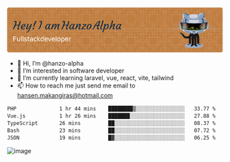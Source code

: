 ![Header](./github-header-image.png)

- 👋 Hi, I’m @hanzo-alpha
- 👀 I’m interested in software developer
- 🌱 I’m currently learning laravel, vue, react, vite, tailwind
- 📫 How to reach me just send me email to hansen.makangiras@hotmail.com 

<!---
hanzo-alpha/hanzo-alpha is a ✨ special ✨ repository because its `README.md` (this file) appears on your GitHub profile.
You can click the Preview link to take a look at your changes.
--->

<!--START_SECTION:waka-->

```txt
PHP              1 hr 44 mins    ████████▒░░░░░░░░░░░░░░░░   33.77 %
Vue.js           1 hr 26 mins    ███████░░░░░░░░░░░░░░░░░░   27.88 %
TypeScript       26 mins         ██░░░░░░░░░░░░░░░░░░░░░░░   08.37 %
Bash             23 mins         ██░░░░░░░░░░░░░░░░░░░░░░░   07.72 %
JSON             19 mins         █▓░░░░░░░░░░░░░░░░░░░░░░░   06.25 %
```

<!--END_SECTION:waka-->

![image](https://github.com/hanzo-alpha/hanzo-alpha/assets/111342797/c4bd2977-6123-4017-8652-6e166259b484)

